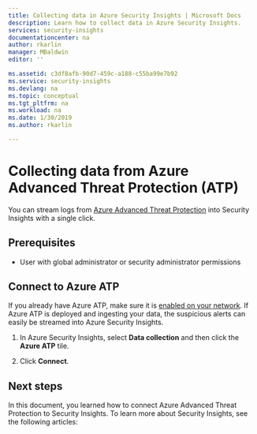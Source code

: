 ```yaml
---
title: Collecting data in Azure Security Insights | Microsoft Docs
description: Learn how to collect data in Azure Security Insights.
services: security-insights
documentationcenter: na
author: rkarlin
manager: MBaldwin
editor: ''

ms.assetid: c3df8afb-90d7-459c-a188-c55ba99e7b92
ms.service: security-insights
ms.devlang: na
ms.topic: conceptual
ms.tgt_pltfrm: na
ms.workload: na
ms.date: 1/30/2019
ms.author: rkarlin

---
```

# Collecting data from Azure Advanced Threat Protection (ATP)


You can stream logs from [Azure Advanced Threat Protection](https://docs.microsoft.com/azure-advanced-threat-protection/what-is-atp) into Security Insights with a single click.

## Prerequisites

- User with global administrator or security administrator permissions

## Connect to Azure ATP

If you already have Azure ATP, make sure it is [enabled on your network](https://docs.microsoft.com/azure-advanced-threat-protection/install-atp-step1).
If Azure ATP is deployed and ingesting your data, the suspicious alerts can easily be streamed into Azure Security Insights.


1. In Azure Security Insights, select **Data collection** and then click the **Azure ATP** tile.

2. Click **Connect**.

## Next steps
In this document, you learned how to connect Azure Advanced Threat Protection to Security Insights. To learn more about Security Insights, see the following articles:


